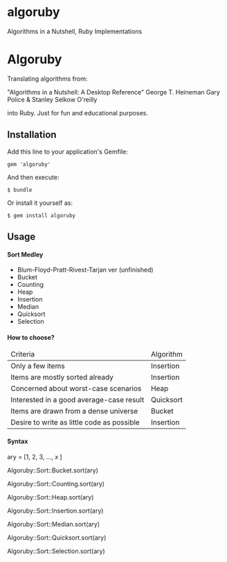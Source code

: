 algoruby
========

Algorithms in a Nutshell, Ruby Implementations
# Algoruby

Translating algorithms from:

"Algorithms in a Nutshell: A Desktop Reference"
George T. Heineman Gary Police & Stanley Selkow
O'reilly

into Ruby.  Just for fun and educational purposes.

## Installation

Add this line to your application's Gemfile:

    gem 'algoruby'

And then execute:

    $ bundle

Or install it yourself as:

    $ gem install algoruby

## Usage

#### Sort Medley ####

  - Blum-Floyd-Pratt-Rivest-Tarjan ver (unfinished)
  - Bucket
  - Counting
  - Heap
  - Insertion
  - Median
  - Quicksort
  - Selection

#### How to choose? ####

<table>
<thead><td>Criteria</td><td>Algorithm</td></thead>
<tbody>
<tr><td>Only a few items</td><td>Insertion</td></tr>
<tr><td>Items are mostly sorted already</td><td>Insertion</td></tr>
<tr><td>Concerned about worst-case scenarios</td><td>Heap</td></tr>
<tr><td>Interested in a good average-case result</td><td>Quicksort</td></tr>
<tr><td>Items are drawn from a dense universe</td><td>Bucket</td></tr>
<tr><td>Desire to write as little code as possible</td><td>Insertion</td></tr>
</tbody>
</table>

#### Syntax ####

ary = [1, 2, 3, ..., _x_ ]

Algoruby::Sort::Bucket.sort(ary)

Algoruby::Sort::Counting.sort(ary)

Algoruby::Sort::Heap.sort(ary)

Algoruby::Sort::Insertion.sort(ary)

Algoruby::Sort::Median.sort(ary)

Algoruby::Sort::Quicksort.sort(ary)

Algoruby::Sort::Selection.sort(ary)
